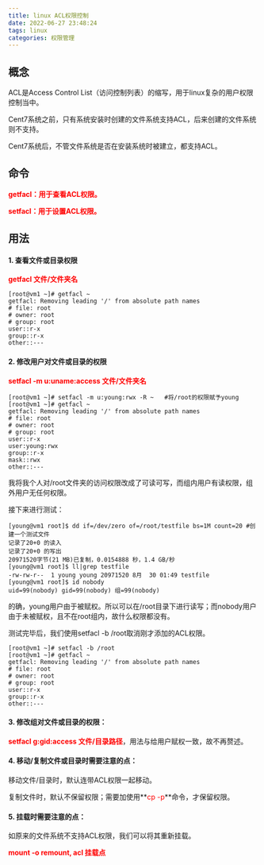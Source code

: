 ```yaml
---
title: linux ACL权限控制
date: 2022-06-27 23:48:24
tags: linux
categories: 权限管理
---
```

## 概念
ACL是Access Control List（访问控制列表）的缩写，用于linux复杂的用户权限控制当中。

Cent7系统之前，只有系统安装时创建的文件系统支持ACL，后来创建的文件系统则不支持。

Cent7系统后，不管文件系统是否在安装系统时被建立，都支持ACL。




## 命令

**<font color="red">getfacl：用于查看ACL权限。</font>**

**<font color="red">setfacl：用于设置ACL权限。</font>**




## 用法

#### 1. 查看文件或目录权限

**<font color="red">getfacl 文件/文件夹名</font>**

```shell
[root@vm1 ~]# getfacl ~
getfacl: Removing leading '/' from absolute path names
# file: root
# owner: root
# group: root
user::r-x
group::r-x
other::---
```




#### 2. 修改用户对文件或目录的权限

**<font color="red">setfacl -m u:uname:access 文件/文件夹名</font>**

```shell
[root@vm1 ~]# setfacl -m u:young:rwx -R ~   #将/root的权限赋予young
[root@vm1 ~]# getfacl ~
getfacl: Removing leading '/' from absolute path names
# file: root
# owner: root
# group: root
user::r-x
user:young:rwx
group::r-x
mask::rwx
other::---
```

我将我个人对/root文件夹的访问权限改成了可读可写，而组内用户有读权限，组外用户无任何权限。

接下来进行测试：

```shell
[young@vm1 root]$ dd if=/dev/zero of=/root/testfile bs=1M count=20 #创建一个测试文件
记录了20+0 的读入
记录了20+0 的写出
20971520字节(21 MB)已复制，0.0154888 秒，1.4 GB/秒
[young@vm1 root]$ ll|grep testfile 
-rw-rw-r--  1 young young 20971520 8月  30 01:49 testfile
[young@vm1 root]$ id nobody
uid=99(nobody) gid=99(nobody) 组=99(nobody)
```

的确，young用户由于被赋权。所以可以在/root目录下进行读写；而nobody用户由于未被赋权，且不在root组内，故什么权限都没有。

测试完毕后，我们使用setfacl -b /root取消刚才添加的ACL权限。

```shell
[root@vm1 ~]# setfacl -b /root
[root@vm1 ~]# getfacl ~
getfacl: Removing leading '/' from absolute path names
# file: root
# owner: root
# group: root
user::r-x
group::r-x
other::---
```



#### 3. 修改组对文件或目录的权限：

**<font color="red">setfacl g:gid:access 文件/目录路径</font>**，用法与给用户赋权一致，故不再赘述。




#### 4. 移动/复制文件或目录时需要注意的点：

移动文件/目录时，默认连带ACL权限一起移动。

复制文件时，默认不保留权限；需要加使用**<font color="red">cp -p</font>**命令，才保留权限。




#### 5. 挂载时需要注意的点：

如原来的文件系统不支持ACL权限，我们可以将其重新挂载。

**<font color="red">mount -o remount, acl 挂载点</font>**

